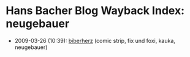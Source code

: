 # Hans Bacher Blog Wayback Index: neugebauer

* 2009-03-26 (10:39): [biberherz](https://web.archive.org/web/https://one1more2time3.wordpress.com/2009/03/26/biberherz/) (comic strip, fix und foxi, kauka, neugebauer)